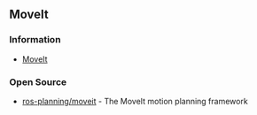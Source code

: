 ## MoveIt


### Information
- [MoveIt](https://moveit.ros.org/)


### Open Source
- [ros-planning/moveit](https://github.com/ros-planning/moveit) - The MoveIt motion planning framework

